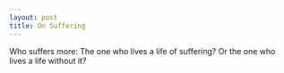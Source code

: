```yaml
---
layout: post
title: On Suffering
---
```


Who suffers more: The one who lives a life of suffering? Or the one who lives a life without it?